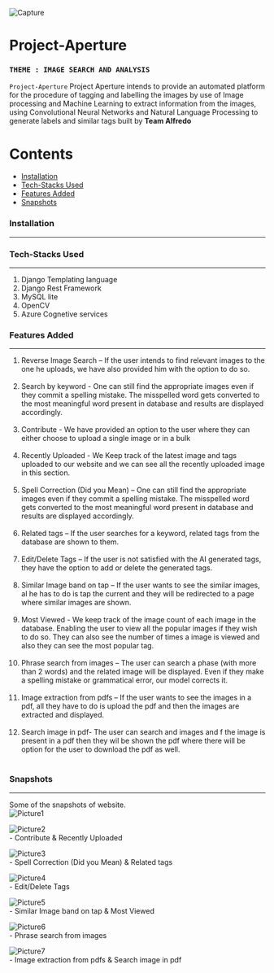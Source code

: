 ![Capture](https://user-images.githubusercontent.com/64356997/144714878-e98f0a35-f6c1-4693-8ff5-3e7fad7a7a67.PNG)
# Project-Aperture
### `THEME : IMAGE SEARCH AND ANALYSIS`

`Project-Aperture` Project Aperture intends to provide an automated platform for the procedure of tagging and labelling the images by use of Image processing and Machine Learning to extract information from the images, using Convolutional Neural Networks and Natural Language Processing to generate labels and similar tags built by <b>Team Alfredo</b>


Contents
========

 * [Installation](#installation)
 * [Tech-Stacks Used](#Tech-Stacks-Used)
 * [Features Added](#Features-Added)
 * [Snapshots](#Snapshots)


### Installation
---



### Tech-Stacks Used
---
<ol>
<li> Django Templating language
<li>Django Rest Framework 
<br/>
<li>MySQL lite 
<br/>
<li>OpenCV
<br/>
<li>Azure Cognetive services
<br/>
</ol>

### Features Added
---
<ol>
    
<li>Reverse Image Search – If the user intends to find relevant images to the one he uploads, we have also provided him with the option to do so.
</li></br>
<li>Search by keyword - One can still find the appropriate images even if they commit a spelling mistake. The misspelled word gets converted to the most meaningful word present in database and results are displayed accordingly.
</li></br>
<li>Contribute - We have provided an option to the user where they can either choose to upload a single image or in a bulk
</li></br>
<li>Recently Uploaded - We Keep track of the latest image and tags uploaded to our website and we can see all the recently uploaded image in this section.
</li></br>
<li>Spell Correction (Did you Mean) – One can still find the appropriate images even if they commit a spelling mistake. The misspelled word gets converted to the most meaningful word present in database and results are displayed accordingly.
</li></br>
<li>Related tags – If the user searches for a keyword, related tags from the database are shown to them.
</li></br>
<li>Edit/Delete Tags – If the user is not satisfied with the AI generated tags, they have the option to add or delete the generated tags.  
</li></br>
<li>Similar Image band on tap – If the user wants to see the similar images, al he has to do is tap the current and they will be redirected to a page where similar images are shown.
</li></br>
<li>Most Viewed - We keep track of the image count of each image in the database. Enabling the user to view all the popular images if they wish to do so. They can also see the number of times a image is viewed and also they can see the most popular tag.
</li></br>
<li>Phrase search from images – The user can search a phase (with more than 2 words) and the related image will be displayed. Even if they make a spelling mistake or grammatical error, our model corrects it.
</li></br>
<li>Image extraction from pdfs  – If the user wants to see the images in a pdf, all they have to do is upload the pdf and then the images are extracted and displayed.
</li></br>
<li>Search image in pdf- The user can search and images and f the image is present in a pdf then they wil be shown the pdf where there will be option for the user to download the pdf as well.
</li></br>
</ol>

### Snapshots
---
Some of the snapshots of website.
</br>
![Picture1](https://user-images.githubusercontent.com/64356997/144715261-c9c9e9dd-f681-4d87-974c-cf0807f47748.png) 

![Picture2](https://user-images.githubusercontent.com/64356997/144715263-58b35fb6-a5d1-4324-b361-1711ed288549.png) <br/> - Contribute
& Recently Uploaded 

![Picture3](https://user-images.githubusercontent.com/64356997/144715264-51b1fd59-8090-42b7-b1ef-359e67779f1c.png) <br/> - Spell Correction (Did you Mean)
& Related tags

![Picture4](https://user-images.githubusercontent.com/64356997/144715269-53820aad-a8e1-492d-b95c-97304a90ec8f.png) <br/> - Edit/Delete Tags

![Picture5](https://user-images.githubusercontent.com/64356997/144715270-62a7d224-2413-4a7c-bb85-6d0ac5b2794e.png) <br/> - Similar Image band on tap
& Most Viewed

![Picture6](https://user-images.githubusercontent.com/64356997/144715272-7901d89b-1d16-4018-ac50-39f4ad5f99f3.png) <br/> - Phrase search from images

![Picture7](https://user-images.githubusercontent.com/64356997/144715273-51e720c3-46fe-4a65-9585-d4048dd5b393.png) <br/> - Image extraction from pdfs
& Search image in pdf
